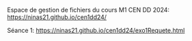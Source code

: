 Espace de gestion de fichiers du cours M1 CEN DD 2024:  
https://ninas21.github.io/cen1dd24/

Séance 1: https://ninas21.github.io/cen1dd24/exo1Requete.html
